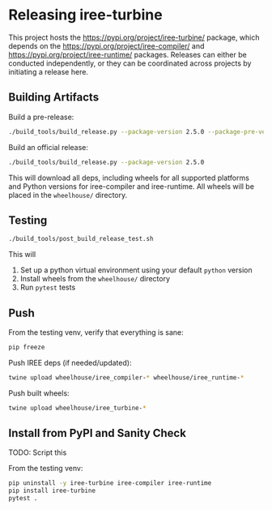 # Releasing iree-turbine

This project hosts the https://pypi.org/project/iree-turbine/ package, which
depends on the https://pypi.org/project/iree-compiler/ and
https://pypi.org/project/iree-runtime/ packages. Releases can either be
conducted independently, or they can be coordinated across projects by
initiating a release here.

## Building Artifacts

Build a pre-release:

```bash
./build_tools/build_release.py --package-version 2.5.0 --package-pre-version=rcYYYYMMDD
```

Build an official release:

```bash
./build_tools/build_release.py --package-version 2.5.0
```

This will download all deps, including wheels for all supported platforms and
Python versions for iree-compiler and iree-runtime. All wheels will be placed
in the `wheelhouse/` directory.

## Testing

```bash
./build_tools/post_build_release_test.sh
```

This will

1. Set up a python virtual environment using your default `python` version
2. Install wheels from the `wheelhouse/` directory
3. Run `pytest` tests

## Push

From the testing venv, verify that everything is sane:

```bash
pip freeze
```

Push IREE deps (if needed/updated):

```bash
twine upload wheelhouse/iree_compiler-* wheelhouse/iree_runtime-*
```

Push built wheels:

```bash
twine upload wheelhouse/iree_turbine-*
```

## Install from PyPI and Sanity Check

TODO: Script this

From the testing venv:

```bash
pip uninstall -y iree-turbine iree-compiler iree-runtime
pip install iree-turbine
pytest .
```
